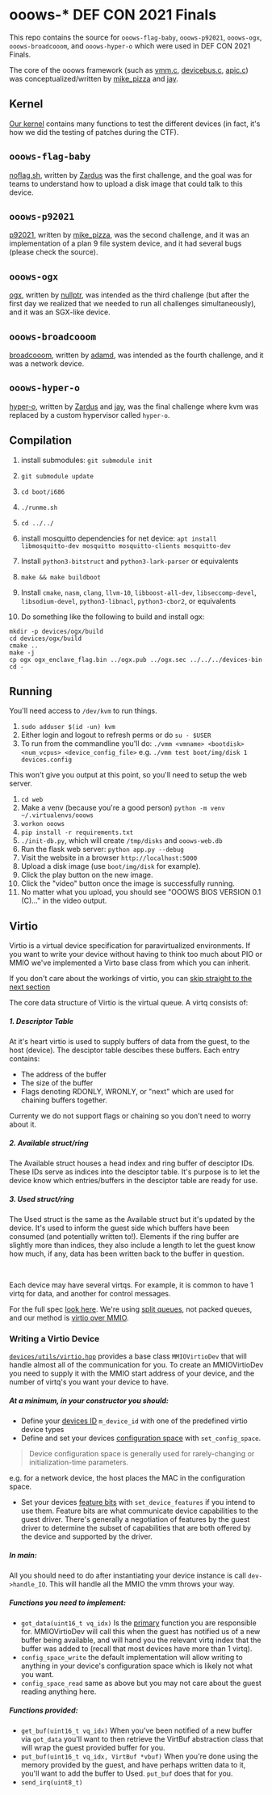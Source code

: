 # ooows-* DEF CON 2021 Finals

This repo contains the source for `ooows-flag-baby`, `ooows-p92021`, `ooows-ogx`, `ooows-broadcooom`, and `ooows-hyper-o` which were used in DEF CON 2021 Finals.

The core of the ooows framework (such as [vmm.c](./vmm.c), [devicebus.c](./devicebus.c), [apic.c](./apic.c)) was conceptualized/written by [mike_pizza](https://twitter.com/michaeljpizza) and [jay](https://twitter.com/JakeCorina).

## Kernel

[Our kernel](./boot/kernel/kernel.c) contains many functions to test the different devices (in fact, it's how we did the testing of patches during the CTF).

## `ooows-flag-baby`

[noflag.sh](./devices-bin/noflag.sh), written by [Zardus](https://twitter.com/Zardus) was the first challenge, and the
goal was for teams to understand how to upload a disk image that could
talk to this device.

## `ooows-p92021`

[p92021](./devices/p9fs/), written by [mike_pizza](https://twitter.com/michaeljpizza), was the second challenge, and it was an implementation of a plan 9 file system device, and it had several bugs (please check the source).

## `ooows-ogx`

[ogx](./devices/ogx/), written by [nullptr](https://twitter.com/nullptr), was intended as the third challenge (but after the first day we realized that we needed to run all challenges simultaneously), and it was an SGX-like device.

## `ooows-broadcooom`

[broadcooom](./devices/broadcooom), written by [adamd](https://twitter.com/adamdoupe), was intended as the fourth challenge, and it was a network device.

## `ooows-hyper-o`

[hyper-o](./hyper-o/), written by [Zardus](https://twitter.com/Zardus) and [jay](https://twitter.com/JakeCorina), was the final challenge where kvm was replaced by a custom hypervisor called `hyper-o`.

## Compilation

1. install submodules: `git submodule init`
1. `git submodule update`
1. `cd boot/i686`
1. `./runme.sh`
1. `cd ../../`
1. install mosquitto dependencies for net device: `apt install libmosquitto-dev mosquitto mosquitto-clients mosquitto-dev`
1. Install `python3-bitstruct` and `python3-lark-parser` or equivalents
1. `make && make buildboot`
1. Install `cmake`, `nasm`, `clang`, `llvm-10`, `libboost-all-dev`, `libseccomp-devel`, `libsodium-devel`, `python3-libnacl`, `python3-cbor2`, or equivalents


1. Do something like the following to build and install ogx:

```
mkdir -p devices/ogx/build
cd devices/ogx/build
cmake ..
make -j
cp ogx ogx_enclave_flag.bin ../ogx.pub ../ogx.sec ../../../devices-bin
cd -
```

## Running

You'll need access to `/dev/kvm` to run things.

1. `sudo adduser $(id -un) kvm`
1. Either login and logout to refresh perms or do `su - $USER`
1. To run from the commandline you'll do: `./vmm <vmname> <bootdisk> <num_vcpus> <device_config_file>`
e.g. `./vmm test boot/img/disk 1 devices.config`

This won't give you output at this point, so you'll need to setup the web server.

1. `cd web`
1. Make a venv (because you're a good person) `python -m venv ~/.virtualenvs/ooows`
1. `workon ooows`
1. `pip install -r requirements.txt`
1. `./init-db.py`, which will create `/tmp/disks` and `ooows-web.db`
1. Run the flask web server: `python app.py --debug`
1. Visit the website in a browser `http://localhost:5000`
1. Upload a disk image (use `boot/img/disk` for example).
1. Click the play button on the new image.
1. Click the "video" button once the image is successfully running.
1. No matter what you upload, you should see "OOOWS BIOS VERSION 0.1 (C)..." in the video output.

## Virtio
Virtio is a virtual device specification for paravirtualized environments.
If you want to write your device without having to think too much about PIO or MMIO we've implemented a Virto base class from which you can inherit.

If you don't care about the workings of virtio, you can [skip straight to the next section](#writing-a-virtio-device)

The core data structure of Virtio is the virtual queue. A virtq consists of:
##### 1. Descriptor Table
At it's heart virtio is used to supply buffers of data from the guest, to the host (device). The desciptor table descibes these buffers. Each entry contains:
- The address of the buffer
- The size of the buffer
- Flags denoting RDONLY, WRONLY, or "next" which are used for chaining buffers together.

Currenty we do not support flags or chaining so you don't need to worry about it.

##### 2. Available struct/ring
The Available struct houses a head index and ring buffer of desciptor IDs. These IDs serve as indices into the desciptor table.
It's purpose is to let the device know which entries/buffers in the desciptor table are ready for use.
##### 3. Used struct/ring
The Used struct is the same as the Available struct but it's updated by the device. It's used to inform the guest side which buffers have been consumed (and potentially written to!).
Elements if the ring buffer are slightly more than indices, they also include a length to let the guest know how much, if any, data has been written back to the buffer in question.

<br>

Each device may have several virtqs. For example, it is common to have 1 virtq for data, and another for control messages.

For the full spec [look here](https://docs.oasis-open.org/virtio/virtio/v1.1/virtio-v1.1.html). We're using [split queues](https://docs.oasis-open.org/virtio/virtio/v1.1/cs01/virtio-v1.1-cs01.html#x1-240006), not packed queues, and our method is [virtio over MMIO](https://docs.oasis-open.org/virtio/virtio/v1.1/cs01/virtio-v1.1-cs01.html#x1-1440002).

### Writing a Virtio Device

[`devices/utils/virtio.hpp`](devices/utils/virtio.hpp) provides a base class `MMIOVirtioDev` that will handle almost all of the communication for you.
To create an MMIOVirtioDev you need to supply it with the MMIO start address of your device, and the number of virtq's you want your device to have.

##### At a minimum, in your constructor you should:
- Define your [devices ID](https://docs.oasis-open.org/virtio/virtio/v1.1/cs01/virtio-v1.1-cs01.html#x1-1930005) `m_device_id` with one of the predefined virtio device types
- Define and set your devices [configuration space](https://docs.oasis-open.org/virtio/virtio/v1.1/cs01/virtio-v1.1-cs01.html#x1-180004) with `set_config_space`.
> Device configuration space is generally used for rarely-changing or initialization-time parameters.

e.g. for a network device, the host places the MAC in the configuration space.
- Set your devices [feature bits](https://docs.oasis-open.org/virtio/virtio/v1.1/cs01/virtio-v1.1-cs01.html#x1-130002) with `set_device_features` if you intend to use them. Feature bits are what communicate device capabilities to the guest driver. There's generally a negotiation of features by the guest driver to determine the subset of capabilities that are both offered by the device and supported by the driver.

##### In main:
All you should need to do after instantiating your device instance is call `dev->handle_IO`. This will handle all the MMIO the vmm throws your way.

##### Functions you need to implement:
- `got_data(uint16_t vq_idx)` Is the <ins>primary</ins> function you are responsible for. MMIOVirtioDev will call this when the guest has notified us of a new buffer being available, and will hand you the relevant virtq index that the buffer was added to (recall that most devices have more than 1 virtq).
- `config_space_write` the default implementation will allow writing to anything in your device's configuration space which is likely not what you want.
- `config_space_read` same as above but you may not care about the guest reading anything here.


##### Functions provided:
- `get_buf(uint16_t vq_idx)`
When you've been notified of a new buffer via `got_data` you'll want to then retrieve the VirtBuf abstraction class that will wrap the guest provided buffer for you.
- `put_buf(uint16_t vq_idx, VirtBuf *vbuf)`
When you're done using the memory provided by the guest, and have perhaps written data to it, you'll want to add the buffer to Used. `put_buf` does that for you.
- `send_irq(uint8_t)`
